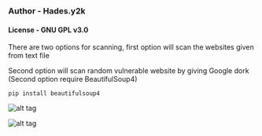### Author  - Hades.y2k

#### License - GNU GPL v3.0

There are two options for scanning, first option will scan the websites given from text file

Second option will scan random vulnerable website by giving Google dork (Second option require BeautifulSoup4)

`pip install beautifulsoup4`

![alt tag](https://github.com/Hadesy2k/sqlivulscan/blob/master/screenshots/1.png?raw=true)

![alt tag](https://github.com/Hadesy2k/sqlivulscan/blob/master/screenshots/2.png?raw=true)
